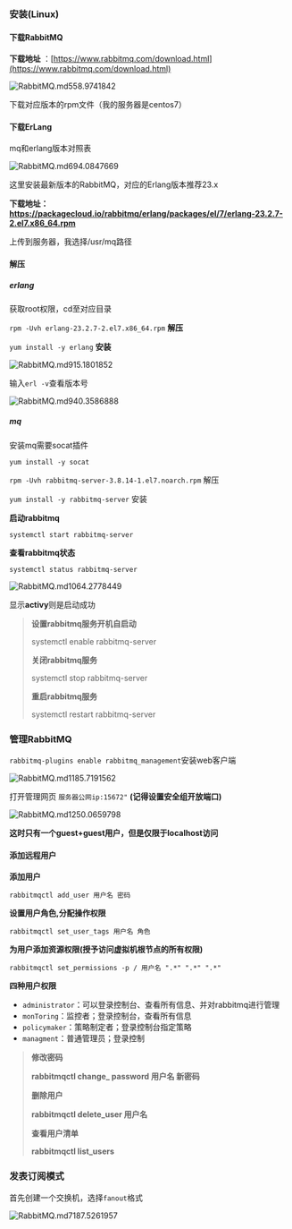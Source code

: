 ### 安装(Linux)

#### 下载RabbitMQ

**下载地址** ：[https://www.rabbitmq.com/download.html](https://www.rabbitmq.com/download.html)

![RabbitMQ.md558.9741842](https://halo-blog-zjamss.oss-cn-hangzhou.aliyuncs.com/RabbitMQ.md558.9741842.png)

下载对应版本的rpm文件（我的服务器是centos7）

#### 下载ErLang

mq和erlang版本对照表

![RabbitMQ.md694.0847669](https://halo-blog-zjamss.oss-cn-hangzhou.aliyuncs.com/RabbitMQ.md694.0847669.png)

这里安装最新版本的RabbitMQ，对应的Erlang版本推荐23.x

**下载地址：https://packagecloud.io/rabbitmq/erlang/packages/el/7/erlang-23.2.7-2.el7.x86_64.rpm**

上传到服务器，我选择/usr/mq路径

#### 解压

##### erlang

获取root权限，cd至对应目录

`rpm -Uvh erlang-23.2.7-2.el7.x86_64.rpm` **解压**

`yum install -y erlang` **安装**

![RabbitMQ.md915.1801852](https://halo-blog-zjamss.oss-cn-hangzhou.aliyuncs.com/RabbitMQ.md915.1801852.png)

输入`erl -v`查看版本号

![RabbitMQ.md940.3586888](https://halo-blog-zjamss.oss-cn-hangzhou.aliyuncs.com/RabbitMQ.md940.3586888.png)

##### mq

安装mq需要socat插件

`yum install -y socat`

`rpm -Uvh rabbitmq-server-3.8.14-1.el7.noarch.rpm` 解压

`yum install -y rabbitmq-server` 安装

**启动rabbitmq**

`systemctl start rabbitmq-server`

**查看rabbitmq状态**

`systemctl status rabbitmq-server`

![RabbitMQ.md1064.2778449](https://halo-blog-zjamss.oss-cn-hangzhou.aliyuncs.com/RabbitMQ.md1064.2778449.png)

显示**activy**则是启动成功

> **设置rabbitmq服务开机自启动**
>
> systemctl enable rabbitmq-server
>
> **关闭rabbitmq服务**
>
> systemctl stop rabbitmq-server
>
> **重启rabbitmq服务**
>
> systemctl restart rabbitmq-server

### 管理RabbitMQ

`rabbitmq-plugins enable rabbitmq_management`安装web客户端

![RabbitMQ.md1185.7191562](https://halo-blog-zjamss.oss-cn-hangzhou.aliyuncs.com/RabbitMQ.md1185.7191562.png)

打开管理网页 `服务器公网ip:15672"` **(记得设置安全组开放端口)**

![RabbitMQ.md1250.0659798](https://halo-blog-zjamss.oss-cn-hangzhou.aliyuncs.com/RabbitMQ.md1250.0659798.png)

**这时只有一个guest+guest用户，但是仅限于localhost访问**

#### 添加远程用户

**添加用户**

`rabbitmqctl add_user 用户名 密码`

**设置用户角色,分配操作权限**

`rabbitmqctl set_user_tags 用户名 角色`

**为用户添加资源权限(授予访问虚拟机根节点的所有权限)**

`rabbitmqctl set_permissions -p / 用户名 ".*" ".*" ".*"`

**四种用户权限**

* `administrator`：可以登录控制台、查看所有信息、并对rabbitmq进行管理
* `monToring`：监控者；登录控制台，查看所有信息
* `policymaker`：策略制定者；登录控制台指定策略
* `managment`：普通管理员；登录控制

> **修改密码**
>
> **rabbitmqctl change_ password 用户名 新密码**
>
> **删除用户**
>
> **rabbitmqctl delete_user 用户名**
>
> **查看用户清单**
>
> **rabbitmqctl list_users**


### 发表订阅模式

首先创建一个交换机，选择`fanout`格式

![RabbitMQ.md7187.5261957](https://halo-blog-zjamss.oss-cn-hangzhou.aliyuncs.com/RabbitMQ.md7187.5261957.png)